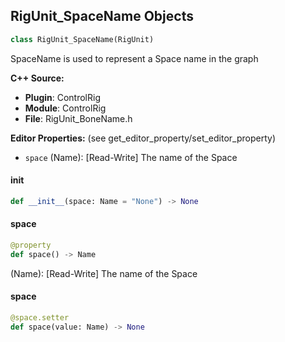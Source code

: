 ## RigUnit_SpaceName Objects

```python
class RigUnit_SpaceName(RigUnit)
```

SpaceName is used to represent a Space name in the graph

**C++ Source:**

- **Plugin**: ControlRig
- **Module**: ControlRig
- **File**: RigUnit_BoneName.h

**Editor Properties:** (see get_editor_property/set_editor_property)

- ``space`` (Name):  [Read-Write] The name of the Space

<a id="unreal.RigUnit_SpaceName.__init__"></a>

#### __init__

```python
def __init__(space: Name = "None") -> None
```

<a id="unreal.RigUnit_SpaceName.space"></a>

#### space

```python
@property
def space() -> Name
```

(Name):  [Read-Write] The name of the Space

<a id="unreal.RigUnit_SpaceName.space"></a>

#### space

```python
@space.setter
def space(value: Name) -> None
```

<a id="unreal.RigUnit_ControlName"></a>
